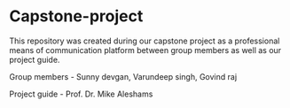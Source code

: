# Capstone-project
This repository was created  during our capstone project as a professional means of communication platform  between  group members as well as our project guide.

Group members - Sunny devgan, Varundeep singh, Govind raj

Project guide - Prof. Dr. Mike Aleshams
